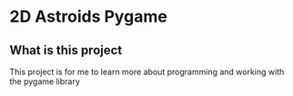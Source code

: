 # 2D Astroids Pygame

## What is this project
This project is for me to learn more about programming and working with the pygame library
